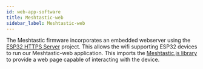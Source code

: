 ```yaml
---
id: web-app-software
title: Meshtastic-web
sidebar_label: Meshtastic-web
---
```


The Meshtastic firmware incorporates an embedded webserver using the [ESP32 HTTPS Server](https://github.com/fhessel/esp32_https_server) project. This allows the wifi supporting ESP32 devices to run our Meshtastic-web application. This imports the [Meshtastic.js library](software/js/getting-started) to provide a web page capable of interacting with the device.